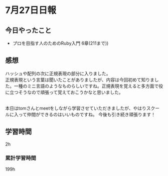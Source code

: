 #  7月27日日報
##  今日やったこと
* プロを目指す人のためのRuby入門
6章(211まで))
##  感想
ハッシュや配列の次に正規表現の部分に入りました。
<br>
正規表現という言葉は聞いたことがありましたが、内容は今回初めて知りました。一種のミニ言語のようなものらしいですね。正規表現を覚えると多方面で役に立つそうなので頑張って覚えておこうかなと思いました。

<br>
本日はtomさんとmeetをしながら学習させていただきましたが、やはりスクールに入って仲間ができるのはいいものですね。
今後も引き続き頑張ります！


##  学習時間
2h
###  累計学習時間
199h
